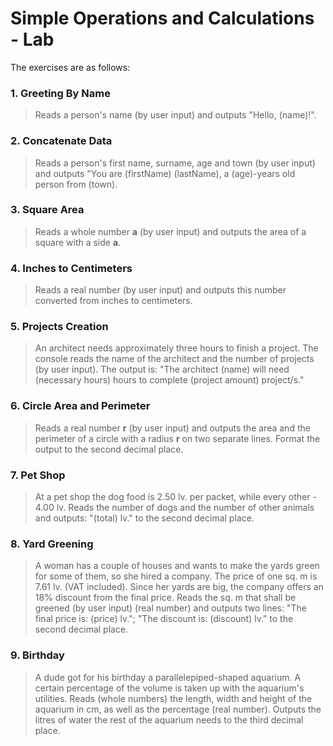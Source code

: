 # Simple Operations and Calculations - Lab

The exercises are as follows:

### 1. Greeting By Name
> Reads a person's name (by user input) and outputs "Hello, (name)!".

### 2. Concatenate Data
> Reads a person's first name, surname, age and town (by user input) and outputs "You are (firstName) (lastName), a (age)-years old person from (town).

### 3. Square Area
> Reads a whole number **a** (by user input) and outputs the area of a square with a side **a**.

### 4. Inches to Centimeters
> Reads a real number (by user input) and outputs this number converted from inches to centimeters.

### 5. Projects Creation
> An architect needs approximately three hours to finish a project. 
The console reads the name of the architect and the number of projects (by user input). 
The output is: "The architect (name) will need (necessary hours) hours to complete (project amount) project/s."

### 6. Circle Area and Perimeter
> Reads a real number **r** (by user input) and outputs the area and the perimeter of a circle with a radius **r** on two separate lines. 
Format the output to the second decimal place.

### 7. Pet Shop
> At a pet shop the dog food is 2.50 lv. per packet, while every other - 4.00 lv. 
Reads the number of dogs and the number of other animals and outputs: "(total) lv." to the second decimal place.

### 8. Yard Greening
> A woman has a couple of houses and wants to make the yards green for some of them, so she hired a company. 
The price of one sq. m is 7.61 lv. (VAT included).
Since her yards are big, the company offers an 18% discount from the final price. 
Reads the sq. m that shall be greened (by user input) (real number) and outputs two lines: "The final price is: (price) lv."; 
"The discount is: (discount) lv." to the second decimal place.

### 9. Birthday
> A dude got for his birthday a parallelepiped-shaped aquarium. 
A certain percentage of the volume is taken up with the aquarium's utilities.
Reads (whole numbers) the length, width and height of the aquarium in cm, as well as the percentage (real number).
Outputs the litres of water the rest of the aquarium needs to the third decimal place.
